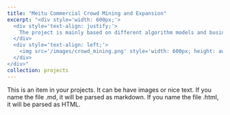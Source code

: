 ```yaml
---
title: "Meitu Commercial Crowd Mining and Expansion"
excerpt: "<div style='width: 600px;'>
  <div style='text-align: justify;'> 
    The project is mainly based on different algorithm models and business logic to establish a portrait label system for Meitu member users, including member status, member level, member AIPL users, member life cycle, member price sensitivity, potential members, etc. 
  </div>
  <div style='text-align: left;'>
    <img src='/images/crowd_mining.png' style='width: 600px; height: auto; display: block;' alt='meitu membership user'>
  </div>
</div>"
collection: projects
---
```


This is an item in your projects. It can be have images or nice text. If you name the file .md, it will be parsed as markdown. If you name the file .html, it will be parsed as HTML. 

